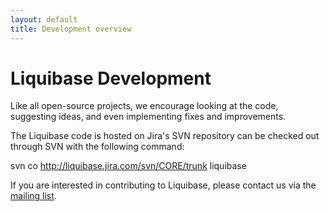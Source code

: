 ```yaml
---
layout: default
title: Development overview
---
```


# Liquibase Development #

Like all open-source projects, we encourage looking at the code, suggesting ideas, and even implementing fixes and improvements.

The Liquibase code is hosted on Jira's SVN repository can be checked out through SVN with the following command:

<nowiki>svn co http://liquibase.jira.com/svn/CORE/trunk liquibase</nowiki>

If you are interested in contributing to Liquibase, please contact us via the [mailing list](../community).
